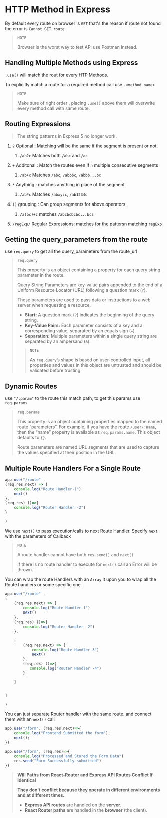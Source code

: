 # HTTP Method in Express

By default every route on browser is `GET` that's the reason if route not found the error is `Cannot GET route`  

> `NOTE`
> 
> Browser is the worst way to test API use Postman Instead.

## Handling Multiple Methods using Express

`.use()` will match the rout for every HTP Methods.

To explicitly match a route for a required method call use `.<method_name>`  

> `NOTE`
> 
> Make sure of right order , placing `.use()` above them will overwrite every method call with same route.

## Routing Expressions

> The string patterns in Express 5 no longer work.

1. `?` Optional : Matching will be the same if the segment is present or not.
   
   1. `/ab?c`  Matches both  `/abc` and `/ac`

2. `+` Additonal : Match the routes even if `n` multiple consecutive segments
   
   1. `/ab+c` Matches `/abc`, `/abbbc`, `/abbb...bc` 

3. `*` Anything : matches anything in place of the segment
   
   1. `/ab*c` Matches `/abxyzc`, `/ab1234c`

4. `()` grouping : Can group segments for above operators
   
   1. `/a(bc)+z` matches `/abcbcbcbc...bcz`

5. `/regExp/` Regular Expressions: matches for the pattersn matching `regExp`

## Getting the query_parameters from the route

use `req.query` to get all the query_parameters from the route_url  

> `req.query`
> 
> This property is an object containing a property for each query string parameter in the route.
> 
> Query String Parameters are key-value pairs appended to the end of a Uniform Resource Locator (URL) following a question mark (`?`).
> 
> These parameters are used to pass data or instructions to a web server when requesting a resource.
> 
> - **Start:** A question mark (`?`) indicates the beginning of the query string.
> - **Key-Value Pairs:** Each parameter consists of a key and a corresponding value, separated by an equals sign (`=`).
> - **Separation:** Multiple parameters within a single query string are separated by an ampersand (`&`).
> 
> > `NOTE`
> > 
> > As `req.query`’s shape is based on user-controlled input, all properties and values in this object are untrusted and should be validated before trusting.

## Dynamic Routes

use `"/:param"` to the route this match path, to get this params use `req.params`

> `req.params`
> 
> This property is an object containing properties mapped to the named route “parameters”. For example, if you have the route `/user/:name`, then the “name” property is available as `req.params.name`. This object defaults to `{}`.
> 
> Route parameters are named URL segments that are used to capture the values specified at their position in the URL.

## Multiple Route Handlers For a Single Route

```js
app.use("/route" ,
(req,res,next) => {
    console.log("Route Handler-1")
    next()
},
(req,res) ()=>{
    console.log("Router Handler -2")
}

)
```

We use `next()` to pass execution/calls to next Route Handler. Specify `next` with the parameters of Callback

>  `NOTE`
> 
> A route handler cannot have both `res.send()` and `next()`
> 
> If there is no route handler to execute for `next()` call an Error will be thrown.

You can wrap the route Handlers with an `Array` it upon you to wrap all the Route handlers or some specific one.

```js
app.use("/route" ,
[
    (req,res,next) => {
        console.log("Route Handler-1")
        next()
    },
    (req,res) ()=>{
        console.log("Router Handler -2")
    },

    [
        (req,res,next) => {
            console.log("Route Handler-3")
            next()
        },
        (req,res) ()=>{
           console.log("Router Handler -4")
        }

    ]


]

)
```

You can just separate Router handler with the same route. and connect them with an `next()` call

```js
app.use("/form", (req,res,next)=>{
    console.log("Frontend Submitted the form");
    next();
})

app.use("/form", (req,res)=>{
    console.log("Processed and Stored the Form Data")
    res.send("Form Successfully submitted")
}) 
```



> **Will Paths from React-Router and Express API Routes Conflict If Identical**
> 
> **They don't conflict because they operate in different environments and at different times.**
> 
> - **Express API routes** are handled on the **server**.
> - **React Router paths** are handled in the **browser** (the client).

